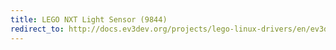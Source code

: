 ```yaml
---
title: LEGO NXT Light Sensor (9844)
redirect_to: http://docs.ev3dev.org/projects/lego-linux-drivers/en/ev3dev-jessie/sensor_data.html#lego-nxt-light
---
```

